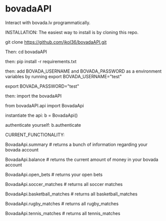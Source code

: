 # bovadaAPI
Interact with bovada.lv programmatically.


INSTALLATION:
The easiest way to install is by cloning this repo.

git clone https://github.com/jkol36/bovadaAPI.git

Then: cd bovadaAPI

then: pip install -r requirements.txt

then: add BOVADA_USERNAME and BOVADA_PASSWORD as a environment variables by running export BOVADA_USERNAME="test" 

export BOVADA_PASSWORD="test"

then: import the bovadaAPI

from bovadaAPI.api import BovadaApi


instantiate the api: b = BovadaApi()

authenticate yourself: b.authenticate


CURRENT_FUNCTIONALITY:

BovadaApi.summary # returns a bunch of information regarding your bovada account


BovadaApi.balance # returns the current amount of money in your bovada account

BovadaApi.open_bets # returns your open bets

BovadaApi.soccer_matches # returns all soccer matches

BovadaApi.basketball_matches # returns all basketball_matches

BovadaApi.rugby_matches # returns all rugby_matches

BovadaApi.tennis_matches # returns all tennis_matches

  




